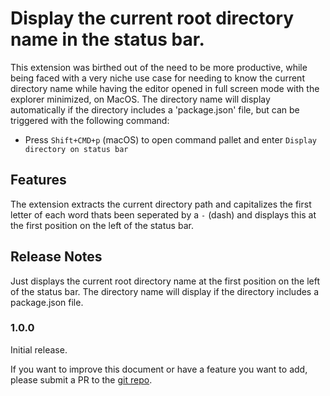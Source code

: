 # Display the current root directory name in the status bar.

This extension was birthed out of the need to be more productive, while being faced with a very niche use case for needing to know the current directory name while having the editor opened in full screen mode with the explorer minimized, on MacOS. The directory name will display automatically if the directory includes a 'package.json' file, but can be triggered with the following command:

* Press `Shift+CMD+p` (macOS) to open command pallet and enter `Display directory on status bar`

## Features

The extension extracts the current directory path and capitalizes the first letter of each word thats been seperated by a `-` (dash) and displays this at the first position on the left of the status bar.

## Release Notes

Just displays the current root directory name at the first position on the left of the status bar. The directory name will display if the directory includes a package.json file.

### 1.0.0

Initial release.


If you want to improve this document or have a feature you want to add, please submit a PR to the [git repo](https://github.com/ZombieBunny/status-bar-folder-profile).

